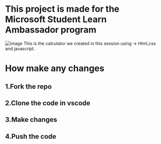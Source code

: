 # This project is made for the Microsoft Student Learn Ambassador program
![image](https://user-images.githubusercontent.com/64458111/179396153-d22fd4d9-a7b9-4131-a377-7ca104a73089.png)
This is the calculator we created in this session using -> Html,css and javascript.
# How make any changes 
## 1.Fork the repo
## 2.Clone the code in vscode 
## 3.Make changes 
## 4.Push the code 
